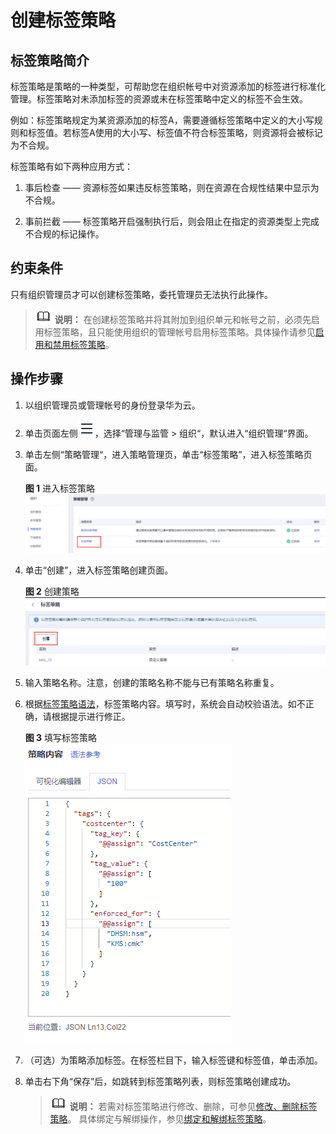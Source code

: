 # 创建标签策略<a name="dew_01_0317"></a>

## 标签策略简介<a name="section17531635103411"></a>

标签策略是策略的一种类型，可帮助您在组织帐号中对资源添加的标签进行标准化管理。标签策略对未添加标签的资源或未在标签策略中定义的标签不会生效。

例如：标签策略规定为某资源添加的标签A，需要遵循标签策略中定义的大小写规则和标签值。若标签A使用的大小写、标签值不符合标签策略，则资源将会被标记为不合规。

标签策略有如下两种应用方式：

1. 事后检查 —— 资源标签如果违反标签策略，则在资源在合规性结果中显示为不合规。

2. 事前拦截 —— 标签策略开启强制执行后，则会阻止在指定的资源类型上完成不合规的标记操作。

## 约束条件<a name="section17345415530"></a>

只有组织管理员才可以创建标签策略，委托管理员无法执行此操作。

>![](public_sys-resources/icon-note.gif) **说明：** 
>在创建标签策略并将其附加到组织单元和帐号之前，必须先启用标签策略，且只能使用组织的管理帐号启用标签策略。具体操作请参见[启用和禁用标签策略](https://support.huaweicloud.com/usermanual-organizations/org_03_0073.html)。

## 操作步骤<a name="section535515125518"></a>

1.  以组织管理员或管理帐号的身份登录华为云。
2.  单击页面左侧![](figures/icon-servicelist-23.png)，选择“管理与监管 \> 组织“，默认进入“组织管理“界面。
3.  单击左侧“策略管理“，进入策略管理页，单击“标签策略”，进入标签策略页面。

    **图 1**  进入标签策略<a name="fig17259173814592"></a>  
    ![](figures/进入标签策略.png "进入标签策略")

4.  单击“创建”，进入标签策略创建页面。

    **图 2**  创建策略<a name="fig13434152551011"></a>  
    ![](figures/创建策略.png "创建策略")

5.  输入策略名称。注意，创建的策略名称不能与已有策略名称重复。
6.  根据[标签策略语法](https://support.huaweicloud.com/usermanual-organizations/org_03_0068.html)，标签策略内容。填写时，系统会自动校验语法。如不正确，请根据提示进行修正。

    **图 3**  填写标签策略<a name="fig664791461719"></a>  
    ![](figures/填写标签策略.png "填写标签策略")

7.  （可选）为策略添加标签。在标签栏目下，输入标签键和标签值，单击添加。
8.  单击右下角“保存”后，如跳转到标签策略列表，则标签策略创建成功。

    >![](public_sys-resources/icon-note.gif) **说明：** 
    >若需对标签策略进行修改、删除，可参见[修改、删除标签策略](https://support.huaweicloud.com/usermanual-organizations/org_03_0070.html)。
    >具体绑定与解绑操作，参见[绑定和解绑标签策略](https://support.huaweicloud.com/usermanual-organizations/org_03_0072.html)。

